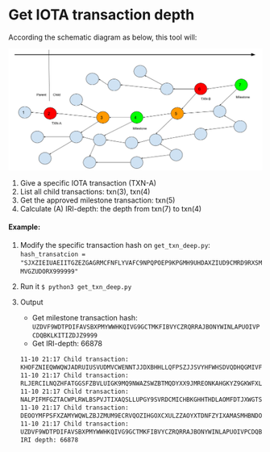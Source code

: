 # Get IOTA transaction depth

According the schematic diagram as below, this tool will:

![](imgs/schematic.png)

1. Give a specific IOTA transaction (TXN-A)
2. List all child transactions: txn(3), txn(4)
3. Get the approved milestone transaction: txn(5)
4. Calculate (A) IRI-depth: the depth from txn(7) to txn(4)

#### Example:
1. Modify the specific transaction hash on `get_txn_deep.py`: 
   ``` hash_transatcion = "SJXZIEIUAEIITGZEZGAGRMCFNFLYVAFC9NPQPOEP9KPGMH9UHDAXZIUD9CMRD9RXSMMVGZUDORX999999" ```
2. Run it
   ``` $ python3 get_txn_deep.py ```
3. Output
   - Get milestone transaction hash: ``` UZDVF9WDTPDIFAVSBXPMYWWHKQIVG9GCTMKFIBVYCZRQRRAJBONYWINLAPUOIVPCDQBKLKITIZDJZ9999 ```
   - Get IRI-depth: 66878

   ```
   11-10 21:17 Child transaction: KHOFZNIEQWWQWJADRUIUSVUDMVCWENNTJJDXBHHLLQFPSZJJSVYHFWHSDVQDHQGMIVFDBJYDSPGRZ9999
   11-10 21:17 Child transaction: RLJERCILNQZHFATGGSFZBVLUIGK9MQ9NWAZSWZBTMQDYXX9JMREONKAHGKYZ9GKWFXLRSOLCKHYP99999
   11-10 21:17 Child transaction: NALPIFMFGZTACWPLRWLBSPVJTIXAQSLLUPGY9SVRDCMICHBKGHHTHDLAOMFDTJXWGTS9VKTLDYZW99999
   11-10 21:17 Child transaction: DEOOYMFPSFXZAMYWQWLZBJZMUM9ECRVQOZIHGOXCXULZZAOYXTDNFZYIXAMASMHBNDORKPKMI9DWA9999
   11-10 21:17 Child transaction: UZDVF9WDTPDIFAVSBXPMYWWHKQIVG9GCTMKFIBVYCZRQRRAJBONYWINLAPUOIVPCDQBKLKITIZDJZ9999
   IRI depth: 66878
   ```
